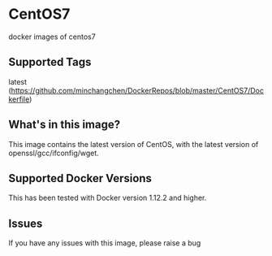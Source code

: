 # CentOS7
docker images of centos7

## Supported Tags
latest (https://github.com/minchangchen/DockerRepos/blob/master/CentOS7/Dockerfile)


## What's in this image?
This image contains the latest version of CentOS, with the latest version of openssl/gcc/ifconfig/wget.


## Supported Docker Versions
This has been tested with Docker version 1.12.2 and higher.

## Issues
If you have any issues with this image, please raise a bug
